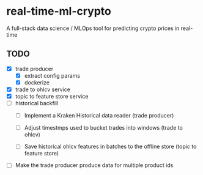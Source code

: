 # real-time-ml-crypto
A full-stack data science / MLOps tool for predicting crypto prices in real-time


## TODO
 - [x] trade producer
    - [x] extract config params
    - [x] dockerize
 - [x] trade to ohlcv service
 - [x] topic to feature store service
 - [ ] historical backfill
    - [ ] Implement a Kraken Historical data reader (trade producer)
    - [ ] Adjust timestmps used to bucket trades into windows (trade to ohlcv)
    - [ ] Save historical ohlcv features in batches to the offline store (topic to feature store)    






  - [ ] Make the trade producer produce data for multiple product ids